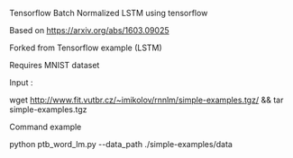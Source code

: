 Tensorflow Batch Normalized LSTM using tensorflow

Based on https://arxiv.org/abs/1603.09025

Forked from Tensorflow example (LSTM)

Requires MNIST dataset

Input : 

wget http://www.fit.vutbr.cz/~imikolov/rnnlm/simple-examples.tgz/ && tar simple-examples.tgz

Command example

python ptb_word_lm.py --data_path ./simple-examples/data
